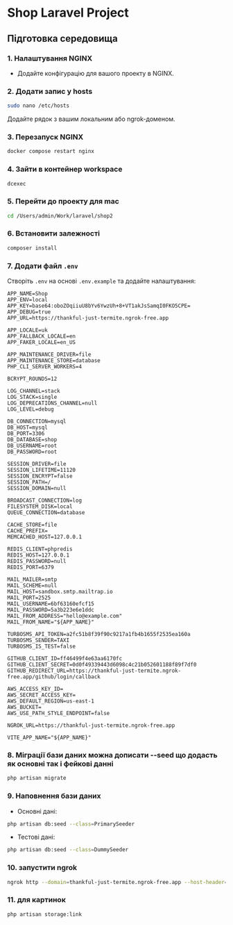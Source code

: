 # Shop Laravel Project

## Підготовка середовища

### 1. Налаштування NGINX
- Додайте конфігурацію для вашого проекту в NGINX.

### 2. Додати запис у hosts
```bash
sudo nano /etc/hosts
```
Додайте рядок з вашим локальним або ngrok-доменом.

### 3. Перезапуск NGINX
```bash
docker compose restart nginx
```

### 4. Зайти в контейнер workspace
```bash
dcexec
```

### 5. Перейти до проекту для mac
```bash
cd /Users/admin/Work/laravel/shop2
```

### 6. Встановити залежності
```bash
composer install
```

### 7. Додати файл `.env`
Створіть `.env` на основі `.env.example` та додайте налаштування:

```dotenv
APP_NAME=Shop
APP_ENV=local
APP_KEY=base64:oboZOqiiuU8bYv6YwzUh+8+VT1akJsSamqI0FKO5CPE=
APP_DEBUG=true
APP_URL=https://thankful-just-termite.ngrok-free.app

APP_LOCALE=uk
APP_FALLBACK_LOCALE=en
APP_FAKER_LOCALE=en_US

APP_MAINTENANCE_DRIVER=file
APP_MAINTENANCE_STORE=database
PHP_CLI_SERVER_WORKERS=4

BCRYPT_ROUNDS=12

LOG_CHANNEL=stack
LOG_STACK=single
LOG_DEPRECATIONS_CHANNEL=null
LOG_LEVEL=debug

DB_CONNECTION=mysql
DB_HOST=mysql
DB_PORT=3306
DB_DATABASE=shop
DB_USERNAME=root
DB_PASSWORD=root

SESSION_DRIVER=file
SESSION_LIFETIME=11120
SESSION_ENCRYPT=false
SESSION_PATH=/
SESSION_DOMAIN=null

BROADCAST_CONNECTION=log
FILESYSTEM_DISK=local
QUEUE_CONNECTION=database

CACHE_STORE=file
CACHE_PREFIX=
MEMCACHED_HOST=127.0.0.1

REDIS_CLIENT=phpredis
REDIS_HOST=127.0.0.1
REDIS_PASSWORD=null
REDIS_PORT=6379

MAIL_MAILER=smtp
MAIL_SCHEME=null
MAIL_HOST=sandbox.smtp.mailtrap.io
MAIL_PORT=2525
MAIL_USERNAME=6bf63160efcf15
MAIL_PASSWORD=5a3b223e6e1ddc
MAIL_FROM_ADDRESS="hello@example.com"
MAIL_FROM_NAME="${APP_NAME}"

TURBOSMS_API_TOKEN=a2fc51b8f39f90c9217a1fb4b1655f2535ea160a
TURBOSMS_SENDER=TAXI
TURBOSMS_IS_TEST=false

GITHUB_CLIENT_ID=ff46499f4e63aa6170fc
GITHUB_CLIENT_SECRET=0d0f49339443d6098c4c21b052601188f89f7df0
GITHUB_REDIRECT_URL=https://thankful-just-termite.ngrok-free.app/github/login/callback

AWS_ACCESS_KEY_ID=
AWS_SECRET_ACCESS_KEY=
AWS_DEFAULT_REGION=us-east-1
AWS_BUCKET=
AWS_USE_PATH_STYLE_ENDPOINT=false

NGROK_URL=https://thankful-just-termite.ngrok-free.app

VITE_APP_NAME="${APP_NAME}"
```

### 8. Міграції бази даних можна дописати --seed що додасть як основні так і фейкові данні
```bash
php artisan migrate
```

### 9. Наповнення бази даних
- Основні дані:
```bash
php artisan db:seed --class=PrimarySeeder
```
- Тестові дані:
```bash
php artisan db:seed --class=DummySeeder
```

### 10. запустити ngrok
```bash
ngrok http --domain=thankful-just-termite.ngrok-free.app --host-header=rewrite {$siteName:80}
```

### 11. для картинок
```bash
php artisan storage:link
```



